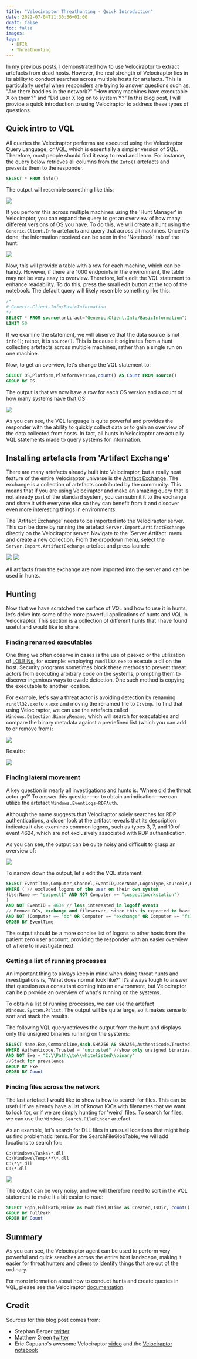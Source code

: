 ```yaml
---
title: "Velociraptor Threathunting - Quick Introduction"
date: 2022-07-04T11:30:36+01:00
draft: false
toc: false
images:
tags:
  - DFIR
  - Threathunting
---
```


In my previous posts, I demonstrated how to use Velociraptor to extract artefacts from dead hosts. However, the real strength of Velociraptor lies in its ability to conduct searches across multiple hosts for artefacts. This is particularly useful when responders are trying to answer questions such as, "Are there baddies in the network?" "How many machines have executable X on them?" and "Did user X log on to system Y?" In this blog post, I will provide a quick introduction to using Velociraptor to address these types of questions.

## Quick intro to VQL
All queries the Velociraptor performs are executed using the Velociraptor Query Language, or VQL, which is essentially a simpler version of SQL. Therefore, most people should find it easy to read and learn. For instance, the query below retrieves all columns from the `Info()` artefacts and presents them to the responder.

```sql
SELECT * FROM info()
```

The output will resemble something like this:

![](/img/velothreathunt/20220704115223.png)

If you perform this across multiple machines using the 'Hunt Manager' in Velociraptor, you can expand the query to get an overview of how many different versions of OS you have. To do this, we will create a hunt using the `Generic.Client.Info` artefacts and query that across all machines. Once it's done, the information received can be seen in the 'Notebook' tab of the hunt:

![](/img/velothreathunt/20220704120815.png)

Now, this will provide a table with a row for each machine, which can be handy. However, if there are 1000 endpoints in the environment, the table may not be very easy to overview. Therefore, let's edit the VQL statement to enhance readability. To do this, press the small edit button at the top of the notebook. The default query will likely resemble something like this:

```sql
/*
# Generic.Client.Info/BasicInformation
*/
SELECT * FROM source(artifact="Generic.Client.Info/BasicInformation")
LIMIT 50
```

If we examine the statement, we will observe that the data source is not `info()`; rather, it is `source()`. This is because it originates from a hunt collecting artefacts across multiple machines, rather than a single run on one machine.

Now, to get an overview, let's change the VQL statement to:

```sql
SELECT OS,Platform,PlatformVersion,count() AS Count FROM source()
GROUP BY OS
```
The output is that we now have a row for each OS version and a count of how many systems have that OS:

![](/img/velothreathunt/20220704122946.png)

As you can see, the VQL language is quite powerful and provides the responder with the ability to quickly collect data or to gain an overview of the data collected from hosts. In fact, all hunts in Velociraptor are actually VQL statements made to query systems for information.

## Installing artefacts from 'Artifact Exchange'
There are many artefacts already built into Velociraptor, but a really neat feature of the entire Velociraptor universe is the [Artifact Exchange](https://docs.velociraptor.app/exchange/). The exchange is a collection of artefacts contributed by the community. This means that if you are using Velociraptor and make an amazing query that is not already part of the standard system, you can submit it to the exchange and share it with everyone else so they can benefit from it and discover even more interesting things in environments.

The 'Artifact Exchange' needs to be imported into the Velociraptor server. This can be done by running the artefact `Server.Import.ArtifactExchange` directly on the Velociraptor server. Navigate to the 'Server Artifact' menu and create a new collection. From the dropdown menu, select the `Server.Import.ArtifactExchange` artefact and press launch:

![](/img/velothreathunt/20220704125408.png)
![](/img/velothreathunt/20220704125501.png)

All artifacts from the exchange are now imported into the server and can be used in hunts.

## Hunting
Now that we have scratched the surface of VQL and how to use it in hunts, let’s delve into some of the more powerful applications of hunts and VQL in Velociraptor. This section is a collection of different hunts that I have found useful and would like to share.

### Finding renamed executables
One thing we often observe in cases is the use of psexec or the utilization of [LOLBINs](https://lolbas-project.github.io/), for example: employing `rundll32.exe` to execute a dll on the host. Security programs sometimes block these methods to prevent threat actors from executing arbitrary code on the systems, prompting them to discover ingenious ways to evade detection. One such method is copying the executable to another location.

For example, let's say a threat actor is avoiding detection by renaming `rundll32.exe` to `x.exe` and moving the renamed file to `C:\tmp`. To find that using Velociraptor, we can use the artefacts called `Windows.Detection.BinaryRename`, which will search for executables and compare the binary metadata against a predefined list (which you can add to or remove from):

![](/img/velothreathunt/20220704131544.png)

Results:

![](/img/velothreathunt/20220704131930.png)

### Finding lateral movement
A key question in nearly all investigations and hunts is: 'Where did the threat actor go?' To answer this question—or to obtain an indication—we can utilize the artefact `Windows.EventLogs-RDPAuth`.

Although the name suggests that Velociraptor solely searches for RDP authentications, a closer look at the artifact reveals that its description indicates it also examines common logons, such as types 3, 7, and 10 of event 4624, which are not exclusively associated with RDP authentication.

As you can see, the output can be quite noisy and difficult to grasp an overview of:

![](/img/velothreathunt/20220704133227.png)

To narrow down the output, let's edit the VQL statement:

```sql
SELECT EventTime,Computer,Channel,EventID,UserName,LogonType,SourceIP,Description,Message,Fqdn FROM source()
WHERE ( // excluded logons of the user on their own system
(UserName =~ "suspect1" AND NOT Computer =~ "suspect1workstation") 
)
AND NOT EventID = 4634 // less interested in logoff events
// Remove DCs, exchange and fileserver, since this is expected to have alot of logons
AND NOT (Computer =~ "dc" OR Computer =~ "exchange" OR Computer =~ "fs1") 
ORDER BY EventTime
```

The output should be a more concise list of logons to other hosts from the patient zero user account, providing the responder with an easier overview of where to investigate next.

### Getting a list of running processes
An important thing to always keep in mind when doing threat hunts and investigations is, "What does normal look like?" It’s always tough to answer that question as a consultant coming into an environment, but Velociraptor can help provide an overview of what's running on the systems.

To obtain a list of running processes, we can use the artefact `Windows.System.Pslist`. The output will be quite large, so it makes sense to sort and stack the results.

The following VQL query retrieves the output from the hunt and displays only the unsigned binaries running on the systems:

```sql
SELECT Name,Exe,Commandline,Hash.SHA256 AS SHA256,Authenticode.Trusted,Username,Fqdn,count() AS Count FROM source()
WHERE Authenticode.Trusted = "untrusted" //show only unsigned binaries
AND NOT Exe = "C:\\Path\\to\\whitelisted\\binary"
//Stack for prevalence
GROUP BY Exe
ORDER BY Count
```

### Finding files across the network
The last artefact I would like to show is how to search for files. This can be useful if we already have a list of known IOCs with filenames that we want to look for, or if we are simply hunting for 'weird' files. To search for files, we can use the `Windows.Search.FileFinder` artefact.

As an example, let’s search for DLL files in unusual locations that might help us find problematic items. For the SearchFileGlobTable, we will add locations to search for:

```
C:\Windows\Tasks\*.dll
C:\Windows\Temp\**\*.dll
C:\*\*.dll
C:\*.dll
```

![](/img/velothreathunt/20220704140415.png)

The output can be very noisy, and we will therefore need to sort in the VQL statement to make it a bit easier to read:

```sql
SELECT Fqdn,FullPath,MTime as Modified,BTime as Created,IsDir, count() as Count FROM source() WHERE IsDir = 'false'
GROUP BY FullPath
ORDER BY Count
```

## Summary
As you can see, the Velociraptor agent can be used to perform very powerful and quick searches across the entire host landscape, making it easier for threat hunters and others to identify things that are out of the ordinary.

For more information about how to conduct hunts and create queries in VQL, please see the Velociraptor [documentation](https://docs.velociraptor.app/).

## Credit
Sources for this blog post comes from:

- Stephan Berger [twitter](https://twitter.com/malmoeb)
- Matthew Green [twitter](https://twitter.com/mgreen27)
- Eric Capuano's awesome Velociraptor [video](https://twitter.com/Recon_InfoSec/status/1538216506483478528?s=20&t=v0fV-l1L9bH8PWKhQXdnKg) and the [Velociraptor notebook](https://gist.github.com/ecapuano/daee6f3704273c2c8b527f522c1725db)


